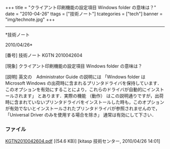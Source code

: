 ﻿+++
title = "クライアント印刷機能の設定項目 Windows folder の意味は？"
date = "2010-04-26"
ttags = ["技術ノート"]
tcategories = ["tech"]
banner = "img/technote.jpg"
+++

-----------------------------------------------------------------------------------------------------------------------------

*技術ノート

2010/04/26*


[番号]
技術ノート KGTN 2010042604

[現象]
クライアント印刷機能の設定項目 Windows folder の意味は？

[説明]
英文の　Administrator Guide の説明には 「Windows folder は Microsoft
Windows
の出荷時に含まれるプリンタドライバを保持しています．このオプションを有効にすることにより，これらのドライバが自動的にインストールされます」
とあります．実際の機能 （動作）
はこの説明通りですが，出荷時に含まれていないプリンタドライバをインストールした時も，このオプションが有効でないとインストールされたプリンタドライバが参照されませんので，
「Universal Driver のみを使用する場合を除き」 通常は有効にして下さい．


### ファイル

 
 


[KGTN2010042604.pdf](http://techreport.kitasp.net/attachments/download/153/KGTN2010042604.pdf)
 [(54.6 KB)] [kitasp 技術センター, 2010/04/26
14:01]


 


 


